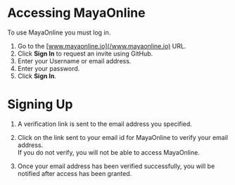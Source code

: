 # Accessing MayaOnline

To use MayaOnline you must log in.

1. Go to the [www.mayaonline.io](/www.mayaonline.io) URL.
2. Click **Sign In** to request an invite using GitHub.
3. Enter your Username or email address.
4. Enter your password.
5. Click **Sign In**.



# Signing Up

1. A verification link is sent to the email address you specified. 
2. Click on the link sent to your email id for MayaOnline to verify your email address.   
   If you do not verify, you will not be able to access MayaOnline.

3. Once your email address has been verified successfully, you will be notified after access has been granted.



